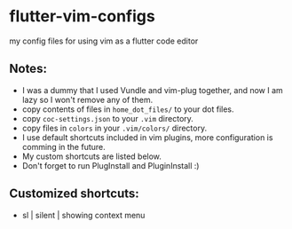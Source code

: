 # flutter-vim-configs
my config files for using vim as a flutter code editor

## Notes:
- I was a dummy that I used Vundle and vim-plug together, and now I am lazy so I
  won't remove any of them.
- copy contents of files in `home_dot_files/` to your dot files.
- copy `coc-settings.json` to your `.vim` directory.
- copy files in `colors` in your `.vim/colors/` directory.
- I use default shortcuts included in vim plugins, more configuration is comming in the future.
- My custom shortcuts are listed below.
- Don't forget to run PlugInstall and PluginInstall :)

## Customized shortcuts:
- sl | silent | showing context menu
